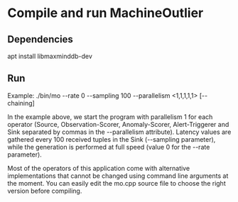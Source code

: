 # Compile and run MachineOutlier

## Dependencies
apt install libmaxminddb-dev

## Run

Example: ./bin/mo --rate 0 --sampling 100 --parallelism <1,1,1,1,1> [--chaining]

In the example above, we start the program with parallelism 1 for each operator (Source, Observation-Scorer, Anomaly-Scorer, Alert-Triggerer and Sink separated by commas in the --parallelism attribute). Latency values are gathered every 100 received tuples in the Sink (--sampling parameter), while the generation is performed at full speed (value 0 for the --rate parameter).

Most of the operators of this application come with alternative implementations that cannot be changed using command line arguments at the moment. You can easily edit the mo.cpp source file to choose the right version before compiling.
